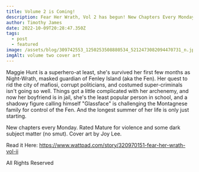 ```yaml
---
title: Volume 2 is Coming!
description: Fear Her Wrath, Vol 2 has begun! New Chapters Every Monday!
author: Timothy James
date: 2022-10-09T20:28:47.350Z
tags:
  - post
  - featured
image: /assets/blog/309742553_1250253508880534_5212473082094470731_n.jpg
imgAlt: volume two cover art
---
```

<!--StartFragment-->

Maggie Hunt is a superhero-at least, she's survived her first few months as Night-Wrath, masked guardian of Fenley Island (aka the Fen). Her quest to rid the city of mafiosi, corrupt politicians, and costumed super-criminals isn't going so well. Things got a little complicated with her archenemy, and now her boyfriend is in jail, she's the least popular person in school, and a shadowy figure calling himself "Glassface" is challenging the Montagnese family for control of the Fen. And the longest summer of her life is only just starting.



New chapters every Monday. Rated Mature for violence and some dark subject matter (no smut). Cover art by Joy Lee.



R﻿ead it Here: https://www.wattpad.com/story/320970151-fear-her-wrath-vol-ii



All Rights Reserved

<!--EndFragment-->